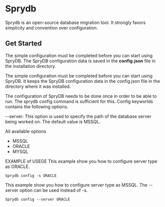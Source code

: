 # Sprydb
Sprydb is an open-source database migration tool. It strongly favors simplicity and convention over configuration.

## Get Started

The simple configuration must be completed before you can start using SpryDB. The SpryDB configuration data is saved 
in the **config.json** file in the installation directory.

The simple configuration must be completed before you can start using SpryDB. It keeps the SpryDB configuration data 
in the config.json file in the directory where it was installed.

The configuration of SpryDB needs to be done once in order to be able to run. The sprydb config command is sufficient for this. Config keyworlds contains the following options.

--server: This option is used to specify the path of the database server being worked on. The default value is MSSQL.

All available options
* MSSQL
* ORACLE
* MYSQL

EXAMPLE of USEGE
This example show you how to configure server type as ORACLE.

```
Sprydb config -s ORACLE
```

This example show you how to configure server type as MSSQL. The --server option can be used instead of -s. 

```
Sprydb config --server ORACLE
```
